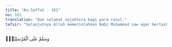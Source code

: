 ```yaml
---
title: "As-Saffat - 181"
no: 181
translation: "Dan selamat sejahtera bagi para rasul."
tafsir: "Selanjutnya Allah memerintahkan Nabi Muhammad saw agar bertasbih mensucikan Allah dari segala sifat kekurangan dan kelemahan. Allah Mahaperkasa, tidak lemah sebagaimana pandangan kaum kafir itu, yang membutuhkan anak, teman hidup, dan tidak mampu memenangkan mereka yang beriman atau menjatuhkan azab segera. Karena Ia Mahasuci dari sifat kekurangan dan kelemahan itu, maka ia pasti akan menghukum yang kafir dan jahat dan membahagiakan yang beriman dan berbuat baik.\n\nKepada para rasul dan pengikut mereka, khususnya kepada Nabi Muhammad dan umat Islam, Allah memberikan selamat, yaitu memastikan bahwa mereka memperoleh kemenangan di dunia dan kebahagiaan nanti di akhirat, yaitu menjadi penghuni surga.\n\nDengan hancurnya mereka yang membangkang dan diazabnya mereka di dalam neraka, dan menangnya mereka yang beriman dan masuknya mereka menjadi penghuni surga, berarti Allah Mahaadil dan Mahakuasa. Ia memberi ganjaran yang baik sesuai dengan kebaikannya dan membalas perbuatan yang jahat sesuai dengan kejahatannya. Dengan demikian terbuktilah bahwa Ia terpuji dan memang patut selalu dipuji."
---
```


وَسَلٰمٌ عَلَى الْمُرْسَلِيْنَۚ 
